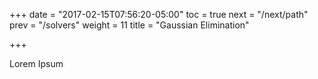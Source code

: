 +++
date = "2017-02-15T07:56:20-05:00"
toc = true
next = "/next/path"
prev = "/solvers"
weight = 11
title = "Gaussian Elimination"

+++

Lorem Ipsum
